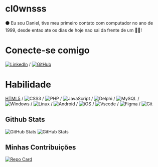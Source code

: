 # cl0wnsss

⚫ Eu sou Daniel, tive meu primeiro contato com computador no ano de 1999, desde entao ate os dias de hoje nao sai da frente de um 🐱‍👤!

# Conecte-se comigo

[![LinkedIn](https://img.shields.io/badge/LinkedIn-0077B5?style=for-the-badge&logo=linkedin&logoColor=white)](https://www.linkedin.com/in/daniel-romaon/) / [![GitHub](https://img.shields.io/badge/GitHub-100000?style=for-the-badge&logo=github&logoColor=white)](https://github.com/cl0wnsss)

# Habilidade

[HTML5](https://img.shields.io/badge/HTML5-E34F26?style=for-the-badge&logo=html5&logoColor=white)  / ![CSS3](https://img.shields.io/badge/CSS3-1572B6?style=for-the-badge&logo=css3&logoColor=white) / ![PHP](https://img.shields.io/badge/PHP-777BB4?style=for-the-badge&logo=php&logoColor=white) / ![JavaScript](https://img.shields.io/badge/JavaScript-F7DF1E?style=for-the-badge&logo=javascript&logoColor=black) / ![Delphi](https://img.shields.io/badge/Delphi-CC342D?style=for-the-badge&logo=delphi&logoColor=white) /
 ![MySQL](https://img.shields.io/badge/MySQL-00000F?style=for-the-badge&logo=mysql&logoColor=white) / ![Windows](https://img.shields.io/badge/Windows-000?style=for-the-badge&logo=windows&logoColor=2CA5E0) /  	![Linux](https://img.shields.io/badge/Linux-000?style=for-the-badge&logo=linux&logoColor=FCC624) / ![Android](https://img.shields.io/badge/Android-3DDC84?style=for-the-badge&logo=android&logoColor=white) / ![iOS](https://img.shields.io/badge/iOS-000000?style=for-the-badge&logo=ios&logoColor=white) / ![Vscode](https://img.shields.io/badge/Vscode-007ACC?style=for-the-badge&logo=visual-studio-code&logoColor=white) / ![Figma](https://img.shields.io/badge/Figma-696969?style=for-the-badge&logo=figma&logoColor=figma) / ![Git](https://img.shields.io/badge/GIT-E44C30?style=for-the-badge&logo=git&logoColor=white)

## Github Stats

![GitHub Stats](https://github-readme-stats.vercel.app/api?username=cl0wnsss&theme=dark&bg_color=000&border_color=#FF0000&show_icons=true&icon_color=#FF0000&title_color=#FF0000&text_color=FFF_title=false&hide=stars)   ![GitHub Stats](https://github-readme-stats.vercel.app/api/top-langs/?username=cl0wnsss&theme=dark&bg_color=000&border_color=#cc0000)


## Minhas Contribuições
[![Repo Card](https://github-readme-stats.vercel.app/api/pin/?username=cl0wnsss&theme=dark&repo=dio-lab-open-source&bg_color=000&border_color=#cc0000&show_icons=true&icon_color=30A3DC&title_color=E94D5F&text_color=FFF)](https://github.com/cl0wnsss/dio-lab-open-source)
